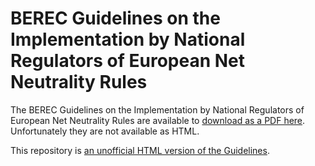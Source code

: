 # BEREC Guidelines on the Implementation by National Regulators of European Net Neutrality Rules
The BEREC Guidelines on the Implementation by National Regulators of European Net Neutrality Rules are available to [download as a PDF here](http://berec.europa.eu/eng/document_register/subject_matter/berec/download/0/6160-berec-guidelines-on-the-implementation-b_0.pdf). Unfortunately they are not available as HTML.

This repository is [an unofficial HTML version of the Guidelines](https://github.com/edjw/BEREC-Guidelines-on-the-Implementation-by-National-Regulators-of-European-Net-Neutrality-Rules/blob/master/BEREC-guidelines.md).
